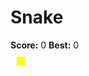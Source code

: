 # Snake

<style>
.snake-window {
    box-sizing: border-box;
    -moz-box-sizing: border-box;
    -webkit-box-sizing: border-box;
    border: 0px solid #969696;
    background: #d9dbda;
    margin: 10px;
    position: relative;
}

.square {
    box-sizing: border-box;
    -moz-box-sizing: border-box;
    -webkit-box-sizing: border-box;
    width: 1em;
    height: 1em;
    background: #000;
    position: absolute;
}

.head {
    z-index: 10;
    background: yellow;
}

.apple {
    background: red;
}

.score-box {
    text-align: left;
}

.score-box p {
    display: inline;
}

.important {
    font-weight: bold;
}
</style>

<div class="score-box">
    <p class="important">Score:</p>
    <p id="score">0</p>
    <p class="important">Best:</p>
    <p id="best">0</p>
</div>

<div class="snake-window" id="snake-window">
    <div class="square head" id="player"></div>
    <div class="square apple" id="apple"></div>
</div>

<script>

    async function gameLoop() {
        class SnakeBody {
            constructor(block, destroyAfterTicks, isDestroyed, x, y) {
                this.block = block;
                this.destroyAfterTicks = destroyAfterTicks;
                this.x = x;
                this.y = y;
            }
        }
        var map = document.getElementById("snake-window");
        const mapWidth = 10;
        const mapHeight = 10;

        // Keys.
        const keyLeft = 37;
        const keyUp = 38;
        const keyRight = 39;
        const keyDown = 40;
        const keyReset = 82;
        // Directions
        const directions = {
            LEFT: 0,
            UP: 1,
            RIGHT: 2,
            DOWN: 3,
        };

        // Player movement
        var player = document.getElementById("player");
        var playerX = (mapWidth / 2) - 1;
        var playerY = (mapHeight / 2) - 1;
        var direction = directions.LEFT;
        var lastDirection = direction;
        var snakeBlocks = [];

        // Apples
        var apple = document.getElementById("apple");
        var ticks = 0;
        var appleX;
        var appleY;

        // HUD and Scores
        var score = 0;
        var best = 0;
        var scoreHUD = document.getElementById("score");
        var bestHUD = document.getElementById("best");

        // Key listener.
        document.addEventListener('keydown', function(event) {
            if(event.keyCode == keyLeft && lastDirection != directions.RIGHT) {
                direction = directions.LEFT;
            }
            else if(event.keyCode == keyUp && lastDirection != directions.DOWN) {
                direction = directions.UP;
            }
            else if(event.keyCode == keyRight && lastDirection != directions.LEFT) {
                direction = directions.RIGHT;
            }
            else if(event.keyCode == keyDown && lastDirection != directions.UP) {
                direction = directions.DOWN;
            }
            else if(event.keyCode == keyReset) {
                resetGame();
            }
        });

        function setPosition(theElement, x, y) {
            theElement.style.left = `${Math.floor(x)}em`;
            theElement.style.top = `${Math.floor(y)}em`;
        }

        // SETTING UP THE GAME.
        function resetGame() {
            map.style.width = mapWidth + `em`;
            map.style.height = mapHeight + `em`;

            playerX = (mapWidth / 2) - 1;
            playerY = (mapHeight / 2) - 1;
            direction = directions.LEFT;

            if (score > best) {
                best = score;
                bestHUD.innerHTML = best;
            }

            setPosition(player, playerX, playerY);
            createNewApple();
            score = 0;
            updateScoreText();

            for (let i = 0; i < snakeBlocks.length; i++) {
                if (!snakeBlocks[i].isDestroyed) {
                    map.removeChild(snakeBlocks[i].block);
                }
            }
            snakeBlocks = [];
        }

        function isOutOfBounds() {
            return (playerX < 0) || (playerY < 0) || (playerX >= mapWidth) || (playerY >= mapHeight);
        }

        function isCollidingWithSnakeBody(x, y) {
            for (let i = 0; i < snakeBlocks.length; i++) {
                if (snakeBlocks[i].isDestroyed) {
                    continue;
                }

                if (snakeBlocks[i].x == x && snakeBlocks[i].y == y) {
                    return true;
                }
            }

            return false;
        }

        function createNewApple() {
            var x = 0;
            var y = 0;

            do {
                x = Math.floor(Math.random() * (mapWidth - 1));
                y = Math.floor(Math.random() * (mapHeight - 1));
            } while ((x == playerX && y == playerY) || (x == appleX && y == appleY) || isCollidingWithSnakeBody(x, y));

            appleX = x;
            appleY = y;
            setPosition(apple, appleX, appleY);
        }

        function eatApple() {
            createNewApple();
            score++;
            updateScoreText();
        }

        function updateScoreText() {
            scoreHUD.innerHTML = score;
        }

        function leaveSnakeBody() {
            var bodyPart = document.createElement('div');
            bodyPart.className = `square`;
            map.appendChild(bodyPart);
            setPosition(bodyPart, playerX, playerY);
            var sb = new SnakeBody(bodyPart, score + 2, false, playerX, playerY);
            snakeBlocks.push(sb);
        }

        resetGame();

        while (true) {
            await new Promise(resolve => setTimeout(resolve, 500));
            // Update position of the game snake and all the logic.
            ticks++;

            // PLAYER.
            if (direction == directions.LEFT) {
                playerX--;
            }
            else if (direction == directions.UP) {
                playerY--;
            }
            else if (direction == directions.RIGHT) {
                playerX++;
            }
            else if (direction == directions.DOWN) {
                playerY++;
            }

            setPosition(player, playerX, playerY);
            lastDirection = direction;

            if (isCollidingWithSnakeBody(playerX, playerY)) {
                resetGame();
            }

            if (isOutOfBounds()) {
                resetGame();
            }

            // PLAYER x APPLE COLLISIONs.
            if (Math.floor(playerX) == Math.floor(appleX) && Math.floor(playerY) == Math.floor(appleY)) {
                eatApple();
            }

            if (score > 0)
            {
                leaveSnakeBody();
                if (snakeBlocks.length > 0) {
                    for (let i = 0; i < snakeBlocks.length; i++) {
                        snakeBlocks[i].destroyAfterTicks--;
                        if (snakeBlocks[i].destroyAfterTicks <= 0 && !snakeBlocks[i].isDestroyed) {
                            var sb = snakeBlocks[i].block;
                            map.removeChild(sb);
                            snakeBlocks[i].isDestroyed = true;
                        }
                    }
                }
            }
        }
    }

    gameLoop();
</script>